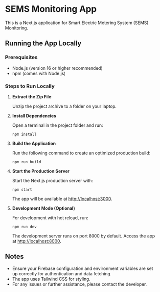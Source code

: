 # SEMS Monitoring App

This is a Next.js application for Smart Electric Metering System (SEMS) Monitoring.

## Running the App Locally

### Prerequisites

- Node.js (version 16 or higher recommended)
- npm (comes with Node.js)

### Steps to Run Locally

1. **Extract the Zip File**

   Unzip the project archive to a folder on your laptop.

2. **Install Dependencies**

   Open a terminal in the project folder and run:

   ```
   npm install
   ```

3. **Build the Application**

   Run the following command to create an optimized production build:

   ```
   npm run build
   ```

4. **Start the Production Server**

   Start the Next.js production server with:

   ```
   npm start
   ```

   The app will be available at [http://localhost:3000](http://localhost:3000).

5. **Development Mode (Optional)**

   For development with hot reload, run:

   ```
   npm run dev
   ```

   The development server runs on port 8000 by default. Access the app at [http://localhost:8000](http://localhost:8000).

## Notes

- Ensure your Firebase configuration and environment variables are set up correctly for authentication and data fetching.
- The app uses Tailwind CSS for styling.
- For any issues or further assistance, please contact the developer.
